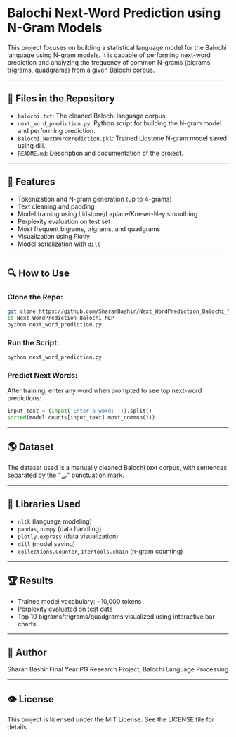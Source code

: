# Balochi Next-Word Prediction using N-Gram Models

This project focuses on building a statistical language model for the Balochi language using N-gram models. It is capable of performing next-word prediction and analyzing the frequency of common N-grams (bigrams, trigrams, quadgrams) from a given Balochi corpus.

---

## 📂 Files in the Repository

* `balochi.txt`: The cleaned Balochi language corpus.
* `next_word_prediction.py`: Python script for building the N-gram model and performing prediction.
* `Balochi_NextWordPrediction.pkl`: Trained Lidstone N-gram model saved using dill.
* `README.md`: Description and documentation of the project.

---

## 🚀 Features

* Tokenization and N-gram generation (up to 4-grams)
* Text cleaning and padding
* Model training using Lidstone/Laplace/Kneser-Ney smoothing
* Perplexity evaluation on test set
* Most frequent bigrams, trigrams, and quadgrams
* Visualization using Plotly
* Model serialization with `dill`

---

## 🔍 How to Use

### Clone the Repo:

```bash
git clone https://github.com/SharanBashir/Next_WordPrediction_Balochi_NLP.git
cd Next_WordPrediction_Balochi_NLP
python next_word_prediction.py
```

### Run the Script:

```bash
python next_word_prediction.py
```

### Predict Next Words:

After training, enter any word when prompted to see top next-word predictions:

```python
input_text = (input('Enter a word: ')).split()
sorted(model.counts[input_text].most_common(3))
```

---

## 🌎 Dataset

The dataset used is a manually cleaned Balochi text corpus, with sentences separated by the "یے" punctuation mark.

---

## 🔧 Libraries Used

* `nltk` (language modeling)
* `pandas`, `numpy` (data handling)
* `plotly.express` (data visualization)
* `dill` (model saving)
* `collections.Counter`, `itertools.chain` (n-gram counting)

---

## 🏆 Results

* Trained model vocabulary: \~10,000 tokens
* Perplexity evaluated on test data
* Top 10 bigrams/trigrams/quadgrams visualized using interactive bar charts

---

## 📅 Author

Sharan Bashir
Final Year PG Research Project, Balochi Language Processing

---

## 👁️ License

This project is licensed under the MIT License. See the LICENSE file for details.
